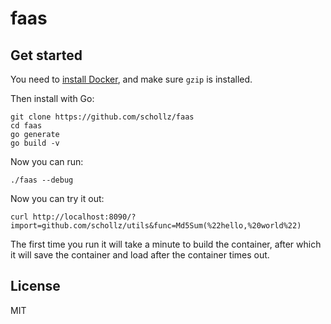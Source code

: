 # faas

## Get started

You need to [install Docker](https://docs.docker.com/install/linux/docker-ce/ubuntu/#install-docker-engine---community-1), and make sure `gzip` is installed.

Then install with Go:

```
git clone https://github.com/schollz/faas
cd faas
go generate
go build -v
```

Now you can run:

```
./faas --debug
```

Now you can try it out:

```
curl http://localhost:8090/?import=github.com/schollz/utils&func=Md5Sum(%22hello,%20world%22)
```

The first time you run it will take a minute to build the container, after which it will save the container and load after the container times out.

## License

MIT